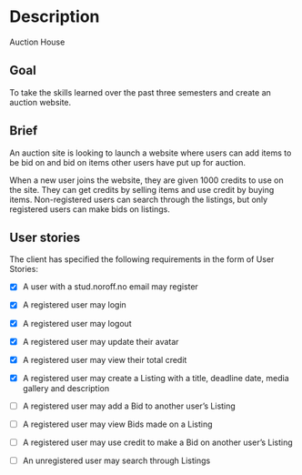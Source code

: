 # Description

Auction House

## Goal

To take the skills learned over the past three semesters and create an auction website.

## Brief

An auction site is looking to launch a website where users can add items to be bid on and bid on items other users have put up for auction.

When a new user joins the website, they are given 1000 credits to use on the site. They can get credits by selling items and use credit by buying items. Non-registered users can search through the listings, but only registered users can make bids on listings.

## User stories

The client has specified the following requirements in the form of User Stories:

- [x] A user with a stud.noroff.no email may register

- [x] A registered user may login

- [x] A registered user may logout

- [x] A registered user may update their avatar

- [x] A registered user may view their total credit

- [x] A registered user may create a Listing with a title, deadline date, media gallery and description

- [ ] A registered user may add a Bid to another user’s Listing

- [ ] A registered user may view Bids made on a Listing

- [ ] A registered user may use credit to make a Bid on another user’s Listing

- [ ] An unregistered user may search through Listings

